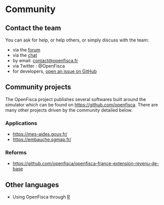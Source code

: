 # Community

## Contact the team

You can ask for help, or help others, or simply discuss with the team:

- via the [forum](https://forum.openfisca.fr/)
- via the [chat](https://gitter.im/openfisca/openfisca-france)
- by email: contact@openfisca.fr
- via Twitter : @OpenFisca
- for developers, [open an issue on GitHub](../contribute/guidelines.html#opening-issues)

## Community projects

The OpenFisca project publishes several softwares built around the simulator which can be found on https://github.com/openfisca. There are many other projects driven by the community detailed below.

### Applications

- https://mes-aides.gouv.fr/
- https://embauche.sgmap.fr/

### Reforms

- https://github.com/openfisca/openfisca-france-extension-revenu-de-base

## Other languages

- Using OpenFisca through [R](https://github.com/blaquans/ropenfisca)
